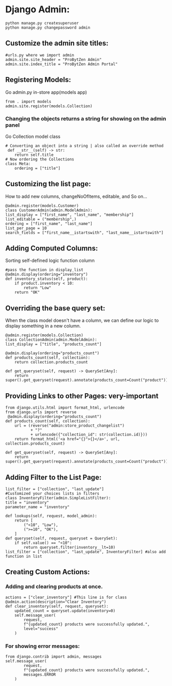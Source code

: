 # Django Admin:
    python manage.py createsuperuser 
    python manage.py changepassword admin
## Customize the admin site titles:
    #urls.py where we import admin
    admin.site.site_header = "ProBytZen Admin"
    admin.site.index_title = "ProBytZen Admin Portal"
## Registering Models:
Go admin.py in-store app(models app)
    
    from . import models
    admin.site.register(models.Collection)
### Changing the objects returns a string for showing on the admin panel
Go Collection model class

    # Converting an object into a string | also called an override method
     def __str__(self) -> str:
        return self.title
    # Now ordering the Collections
    class Meta:
        ordering = ["title"]
## Customizing the list page:
How to add new columns, changeNoOfItems, editable, and So on...
    
    @admin.register(models.Customer)
    class CustomerAdmin(admin.ModelAdmin):
    list_display = ["first_name", "last_name", "membership"]
    list_editable = ("membership",)
    ordering = ["first_name", "last_name"]
    list_per_page = 10
    search_fields = ["first_name__istartswith", "last_name__istartswith"]
## Adding Computed Columns:
Sorting self-defined logic function column

    #pass the function in display_list
    @admin.display(ordering="inventory")
    def inventory_status(self, product):
        if product.inventory < 10:
            return "Low"
        return "OK"
## Overriding the base query set:
When the class model doesn't have a column, we can define our logic to display something in a new column.

    @admin.register(models.Collection)
    class CollectionAdmin(admin.ModelAdmin):
    list_display = ["title", "products_count"]

    @admin.display(ordering="products_count")
    def products_count(self, collection):
        return collection.products_count

    def get_queryset(self, request) -> QuerySet[Any]:
        return super().get_queryset(request).annotate(products_count=Count("product"))
## Providing Links to other Pages: very-important
    from django.utils.html import format_html, urlencode
    from django.urls import reverse 
     @admin.display(ordering="products_count")
    def products_count(self, collection):
        url = (reverse("admin:store_product_changelist")
               + "?" 
               + urlencode({"collection_id": str(collection.id)}))
        return format_html('<a href="{}">{}</a>', url, collection.products_count)

    def get_queryset(self, request) -> QuerySet[Any]:
        return super().get_queryset(request).annotate(products_count=Count("product"))
## Adding Filter to the List Page:
    list_filter = ["collection", "last_update"]
    #Customized your choices lists in filters
    class InventoryFilter(admin.SimpleListFilter):
    title = "inventory"
    parameter_name = "inventory"

    def lookups(self, request, model_admin):
        return [
            ("<10", "Low"),
            (">=10", "OK"),
        ]
    def queryset(self, request, queryset = QuerySet):
        if self.value() == "<10":
            return queryset.filter(inventory__lt=10)
    list_filter = ["collection", "last_update", InventoryFilter] #also add function in list

## Creating Custom Actions:
### Adding and clearing products at once.
    actions = ["clear_inventory"] #This line is for class
    @admin.action(description="Clear Inventory")
    def clear_inventory(self, request, queryset):
        updated_count = queryset.update(inventory=0)
        self.message_user(
            request,
            f"{updated_count} products were successfully updated.",
            level="success"
        )
### For showing error messages:
    from django.contrib import admin, messages
    self.message_user(
            request,
            f"{updated_count} products were successfully updated.",
            messages.ERROR
        )
